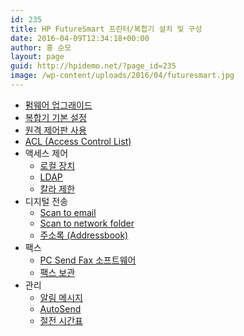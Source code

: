 ```yaml
---
id: 235
title: HP FutureSmart 프린터/복합기 설치 및 구성
date: 2016-04-09T12:34:18+00:00
author: 홍 순모
layout: page
guid: http://hpidemo.net/?page_id=235
image: /wp-content/uploads/2016/04/futuresmart.jpg
---
```

  * [펌웨어 업그래이드](http://hpidemo.net/tutorial/fs-device-ug/firmware-upgrade/)
  * [복합기 기본 설정](http://hpidemo.net/tutorial/fs-device-ug/mfp-initial-setup/)
  * [원격 제어판 사용](http://hpidemo.net/tutorial/fs-device-ug/remote-control/)
  * [ACL (Access Control List)](http://hpidemo.net/tutorial/fs-device-ug/access-control-list/)
  * 액세스 제어 
      * [로컬 장치](http://hpidemo.net/tutorial/fs-device-ug/access-control-local-device/)
      * [LDAP](http://hpidemo.net/tutorial/fs-device-ug/access-control-ldap/)
      * [칼라 제한](http://hpidemo.net/tutorial/fs-device-ug/restrict-color/)
  * 디지털 전송 
      * [Scan to email](http://hpidemo.net/tutorial/fs-device-ug/scan-to-email/)
      * [Scan to network folder](http://hpidemo.net/tutorial/fs-device-ug/scan-to-network-folder/)
      * [주소록 (Addressbook)](http://hpidemo.net/tutorial/fs-device-ug/addressbook/)
  * 팩스 
      * [PC Send Fax 소프트웨어](http://hpidemo.net/tutorial/fs-device-ug/pc-send-fax/)
      * [팩스 보관](http://hpidemo.net/tutorial/fs-device-ug/fax-archiving/)
  * 관리 
      * [알림 메시지](http://hpidemo.net/tutorial/fs-device-ug/alert/)
      * [AutoSend](http://hpidemo.net/tutorial/fs-device-ug/autosend/)
      * [절전 시간표](http://hpidemo.net/tutorial/fs-device-ug/energy-saving/)